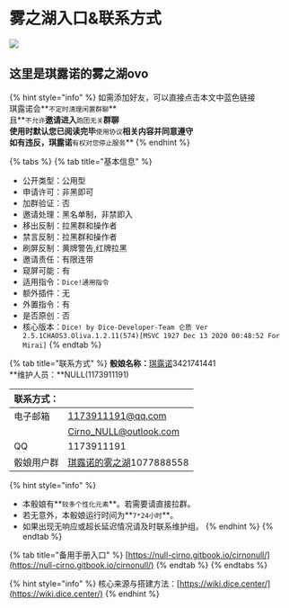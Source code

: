 # 雾之湖入口&联系方式

![](.gitbook/assets/⑨.png)



## 这里是琪露诺的雾之湖ovo

{% hint style="info" %}
如需添加好友，可以直接点击本文中蓝色链接  
琪露诺会**`不定时清理闲置群聊`**  
且**`不允许`**邀请进入**`跑团无关`**群聊  
使用时默认您已阅读完毕**`使用协议`**相关内容并同意遵守  
如有违反，琪露诺**`有权对您停止服务`**
{% endhint %}

{% tabs %}
{% tab title="基本信息" %}
* 公开类型：公用型
* 申请许可：非黑即可
* 加群验证：否
* 邀请处理：黑名单制，非禁即入
* 移出反制：拉黑群和操作者
* 禁言反制：拉黑群和操作者
* 刷屏反制：黄牌警告,红牌拉黑
* 邀请责任：有限连带
* 窥屏可能：有
* 适用指令：`Dice!通用指令`
* 额外插件：无
* 外置指令：有
* 是否原创：否
* 核心版本：`Dice! by Dice-Developer-Team 仑质 Ver 2.5.1CHAOS3.Oliva.1.2.11(574)[MSVC 1927 Dec 13 2020 00:48:52 For Mirai]`
{% endtab %}

{% tab title="联系方式" %}
**骰娘名称：**[琪露诺](https://wpa.qq.com/msgrd?v=3&uin=3421741441&site=qq&menu=yes)3421741441  
**维护人员：**NULL\(1173911191\)

| 联系方式： |  |
| :--- | :--- |
| 电子邮箱 | [1173911191@qq.com](mailto:1173911191@qq.com) |
|  | [Cirno\_NULL@outlook.com](mailto:Cirno_NULL@outlook.com) |
| QQ | 1173911191 |
| 骰娘用户群 | [琪露诺的雾之湖](https://qm.qq.com/cgi-bin/qm/qr?k=KOgaj0zfGpfg84WTPFXkAT5itubpW-o7&jump_from=webapi)1077888558 |

{% hint style="info" %}
* 本骰娘有**`较多个性化元素`**。若需要请直接拉群。
* 若无意外，本骰娘运行时间为**`7*24小时`**。
* 如果出现无响应或超长延迟情况请及时联系维护组。 
{% endhint %}
{% endtab %}

{% tab title="备用手册入口" %}
[https://null-cirno.gitbook.io/cirnonull/](https://null-cirno.gitbook.io/cirnonull/)
{% endtab %}
{% endtabs %}

{% hint style="info" %}
核心来源与搭建方法：[https://wiki.dice.center/](https://wiki.dice.center/)
{% endhint %}

